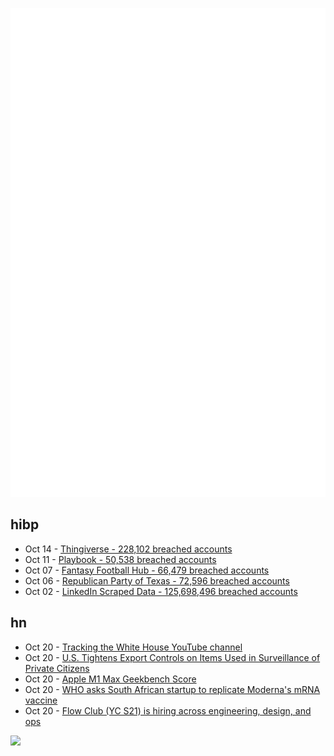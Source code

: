 ![Metrics](https://raw.githubusercontent.com/phixion/phixion/master/metrics.svg)

## hibp

<!--
for https://github.com/phixion/phixion/blob/main/.github/workflows/feeds.yml
-->
<!--START_SECTION:haveibeenpwnd-->
- Oct 14 - [Thingiverse - 228,102 breached accounts](https://haveibeenpwned.com/PwnedWebsites#Thingiverse)
- Oct 11 - [Playbook - 50,538 breached accounts](https://haveibeenpwned.com/PwnedWebsites#Playbook)
- Oct 07 - [Fantasy Football Hub - 66,479 breached accounts](https://haveibeenpwned.com/PwnedWebsites#FantasyFootballHub)
- Oct 06 - [Republican Party of Texas - 72,596 breached accounts](https://haveibeenpwned.com/PwnedWebsites#RepublicanPartyOfTexas)
- Oct 02 - [LinkedIn Scraped Data - 125,698,496 breached accounts](https://haveibeenpwned.com/PwnedWebsites#LinkedInScrape)
<!--END_SECTION:haveibeenpwnd-->

## hn

<!--
for https://github.com/phixion/phixion/blob/main/.github/workflows/feeds.yml
-->
<!--START_SECTION:hn-->
- Oct 20 - [Tracking the White House YouTube channel](https://81m.org/)
- Oct 20 - [U.S. Tightens Export Controls on Items Used in Surveillance of Private Citizens](https://www.commerce.gov/news/press-releases/2021/10/commerce-tightens-export-controls-items-used-surveillance-private)
- Oct 20 - [Apple M1 Max Geekbench Score](https://browser.geekbench.com/v5/cpu/10496766)
- Oct 20 - [WHO asks South African startup to replicate Moderna's mRNA vaccine](https://www.npr.org/sections/goatsandsoda/2021/10/19/1047411856/the-great-vaccine-bake-off-has-begun)
- Oct 20 - [Flow Club (YC S21) is hiring across engineering, design, and ops](https://flowclub.notion.site/Work-at-Flow-Club-1e6cc84bfc0d4463ab333ee9bc02c46a)
<!--END_SECTION:hn-->

<!--
for https://yhype.me
-->
![](https://hit.yhype.me/github/profile?user_id=13013670)
